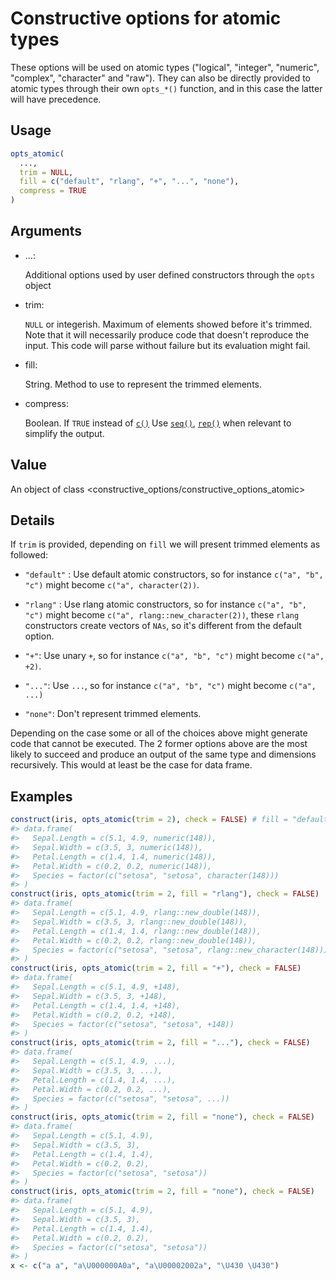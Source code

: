 # Constructive options for atomic types

These options will be used on atomic types ("logical", "integer",
"numeric", "complex", "character" and "raw"). They can also be directly
provided to atomic types through their own `opts_*()` function, and in
this case the latter will have precedence.

## Usage

``` r
opts_atomic(
  ...,
  trim = NULL,
  fill = c("default", "rlang", "+", "...", "none"),
  compress = TRUE
)
```

## Arguments

- ...:

  Additional options used by user defined constructors through the
  `opts` object

- trim:

  `NULL` or integerish. Maximum of elements showed before it's trimmed.
  Note that it will necessarily produce code that doesn't reproduce the
  input. This code will parse without failure but its evaluation might
  fail.

- fill:

  String. Method to use to represent the trimmed elements.

- compress:

  Boolean. If `TRUE` instead of [`c()`](https://rdrr.io/r/base/c.html)
  Use [`seq()`](https://rdrr.io/r/base/seq.html),
  [`rep()`](https://rdrr.io/r/base/rep.html) when relevant to simplify
  the output.

## Value

An object of class \<constructive_options/constructive_options_atomic\>

## Details

If `trim` is provided, depending on `fill` we will present trimmed
elements as followed:

- `"default"` : Use default atomic constructors, so for instance
  `c("a", "b", "c")` might become `c("a", character(2))`.

- `"rlang"` : Use rlang atomic constructors, so for instance
  `c("a", "b", "c")` might become `c("a", rlang::new_character(2))`,
  these `rlang` constructors create vectors of `NAs`, so it's different
  from the default option.

- `"+"`: Use unary `+`, so for instance `c("a", "b", "c")` might become
  `c("a", +2)`.

- `"..."`: Use `...`, so for instance `c("a", "b", "c")` might become
  `c("a", ...)`

- `"none"`: Don't represent trimmed elements.

Depending on the case some or all of the choices above might generate
code that cannot be executed. The 2 former options above are the most
likely to succeed and produce an output of the same type and dimensions
recursively. This would at least be the case for data frame.

## Examples

``` r
construct(iris, opts_atomic(trim = 2), check = FALSE) # fill = "default"
#> data.frame(
#>   Sepal.Length = c(5.1, 4.9, numeric(148)),
#>   Sepal.Width = c(3.5, 3, numeric(148)),
#>   Petal.Length = c(1.4, 1.4, numeric(148)),
#>   Petal.Width = c(0.2, 0.2, numeric(148)),
#>   Species = factor(c("setosa", "setosa", character(148)))
#> )
construct(iris, opts_atomic(trim = 2, fill = "rlang"), check = FALSE)
#> data.frame(
#>   Sepal.Length = c(5.1, 4.9, rlang::new_double(148)),
#>   Sepal.Width = c(3.5, 3, rlang::new_double(148)),
#>   Petal.Length = c(1.4, 1.4, rlang::new_double(148)),
#>   Petal.Width = c(0.2, 0.2, rlang::new_double(148)),
#>   Species = factor(c("setosa", "setosa", rlang::new_character(148)))
#> )
construct(iris, opts_atomic(trim = 2, fill = "+"), check = FALSE)
#> data.frame(
#>   Sepal.Length = c(5.1, 4.9, +148),
#>   Sepal.Width = c(3.5, 3, +148),
#>   Petal.Length = c(1.4, 1.4, +148),
#>   Petal.Width = c(0.2, 0.2, +148),
#>   Species = factor(c("setosa", "setosa", +148))
#> )
construct(iris, opts_atomic(trim = 2, fill = "..."), check = FALSE)
#> data.frame(
#>   Sepal.Length = c(5.1, 4.9, ...),
#>   Sepal.Width = c(3.5, 3, ...),
#>   Petal.Length = c(1.4, 1.4, ...),
#>   Petal.Width = c(0.2, 0.2, ...),
#>   Species = factor(c("setosa", "setosa", ...))
#> )
construct(iris, opts_atomic(trim = 2, fill = "none"), check = FALSE)
#> data.frame(
#>   Sepal.Length = c(5.1, 4.9),
#>   Sepal.Width = c(3.5, 3),
#>   Petal.Length = c(1.4, 1.4),
#>   Petal.Width = c(0.2, 0.2),
#>   Species = factor(c("setosa", "setosa"))
#> )
construct(iris, opts_atomic(trim = 2, fill = "none"), check = FALSE)
#> data.frame(
#>   Sepal.Length = c(5.1, 4.9),
#>   Sepal.Width = c(3.5, 3),
#>   Petal.Length = c(1.4, 1.4),
#>   Petal.Width = c(0.2, 0.2),
#>   Species = factor(c("setosa", "setosa"))
#> )
x <- c("a a", "a\U000000A0a", "a\U00002002a", "\U430 \U430")
```

